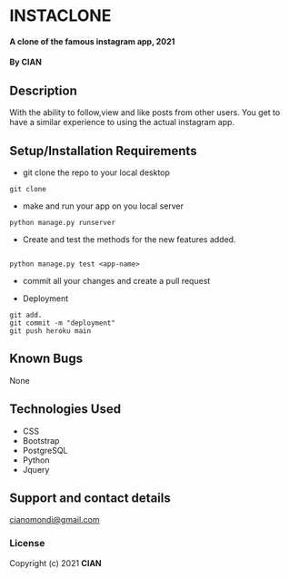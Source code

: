 # INSTACLONE

#### A clone of the famous instagram app, 2021

#### By **CIAN**

## Description

With the ability to follow,view and like posts from other users. You get to have a similar experience to using the actual instagram app.

## Setup/Installation Requirements

* git clone the repo to your local desktop

```
git clone
```

* make and run your app on you local server

```
python manage.py runserver
```

* Create and test the methods for the new features added.

```

python manage.py test <app-name>
```

* commit all your changes and create a pull request

* Deployment

```
git add.
git commit -m "deployment"
git push heroku main
```

## Known Bugs

None

## Technologies Used

* CSS
* Bootstrap
* PostgreSQL
* Python
* Jquery

## Support and contact details

<cianomondi@gmail.com>

### License

Copyright (c) 2021 **CIAN**
